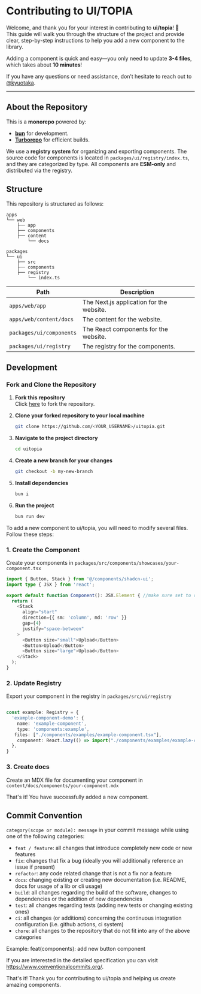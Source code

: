 # Contributing to UI/TOPIA

Welcome, and thank you for your interest in contributing to **ui/topia**! 🎉  
This guide will walk you through the structure of the project and provide clear, step-by-step instructions to help you add a new component to the library.

Adding a component is quick and easy—you only need to update **3-4 files**, which takes about **10 minutes**!

If you have any questions or need assistance, don’t hesitate to reach out to [@kyuotaka](https://twitter.com/kyuotaka).

---

## About the Repository

This is a **monorepo** powered by:  
- **[bun](https://bun.sh/)** for development.  
- **[Turborepo](https://turbo.build/repo)** for efficient builds.

We use a **registry system** for organizing and exporting components. The source code for components is located in `packages/ui/registry/index.ts`, and they are categorized by type. All components are **ESM-only** and distributed via the registry.


## Structure

This repository is structured as follows:

```
apps
└── web
    ├── app
    ├── components
    ├── content
        └── docs

packages
└── ui
    ├── src
    ├── components
    ├── registry
        └── index.ts

```


| Path                  | Description                              |
| --------------------- | ---------------------------------------- |
| `apps/web/app`        | The Next.js application for the website. |
| `apps/web/content/docs`    | The content for the website.             |
| `packages/ui/components` | The React components for the website.    |
| `packages/ui/registry`   | The registry for the components.         |

## Development

### Fork and Clone the Repository

1. **Fork this repository**  
   Click [here](https://github.com/cahyawibawa/ui-topia/fork) to fork the repository.

2. **Clone your forked repository to your local machine**

   ```bash
   git clone https://github.com/<YOUR_USERNAME>/uitopia.git
   ```

3. **Navigate to the project directory**

   ```bash
   cd uitopia
   ```

4. **Create a new branch for your changes**

   ```bash
   git checkout -b my-new-branch
   ```

5. **Install dependencies**

   ```bash
   bun i
   ```

6. **Run the project**
   ```bash
   bun run dev
   ```


To add a new component to ui/topia, you will need to modify several files. Follow these steps:


### 1. Create the Component

Create your components in `packages/src/components/showcases/your-component.tsx`

```typescript
import { Button, Stack } from '@/components/shadcn-ui';
import type { JSX } from 'react';

export default function Component(): JSX.Element { //make sure set to default
  return (
    <Stack
      align="start"
      direction={{ sm: 'column', md: 'row' }}
      gap={4}
      justify="space-between"
    >
      <Button size="small">Upload</Button>
      <Button>Upload</Button>
      <Button size="large">Upload</Button>
    </Stack>
  );
}
```

### 2. Update Registry

Export your component in the registry in `packages/src/ui/registry`

```typescript

const example: Registry = {
  'example-component-demo': {
    name: 'example-component',
    type: 'components:example',
   files: ["./components/examples/example-component.tsx"],
    component: React.lazy(() => import("./components/examples/example-component"))-
  },
}
```

### 3. Create docs

Create an MDX file for documenting your component in `content/docs/components/your-component.mdx`


That's it! You have successfully added a new component.

## Commit Convention

`category(scope or module): message` in your commit message while using one of
the following categories:
- `feat / feature`: all changes that introduce completely new code or new
  features
- `fix`: changes that fix a bug (ideally you will additionally reference an
  issue if present)
- `refactor`: any code related change that is not a fix nor a feature
- `docs`: changing existing or creating new documentation (i.e. README, docs for
  usage of a lib or cli usage)
- `build`: all changes regarding the build of the software, changes to
  dependencies or the addition of new dependencies
- `test`: all changes regarding tests (adding new tests or changing existing
  ones)
- `ci`: all changes (or additions) concerning the continuous integration configuration (i.e. github actions, ci system)
- `chore`: all changes to the repository that do not fit into any of the above
  categories

Example:
feat(components): add new button component

If you are interested in the detailed specification you can visit
https://www.conventionalcommits.org/.


That's it! 
Thank you for contributing to ui/topia and helping us create amazing components.
